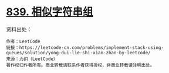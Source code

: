 # [839. 相似字符串组](https://leetcode-cn.com/problems/similar-string-groups/)



资料出处：

```
作者：LeetCode
链接：https://leetcode-cn.com/problems/implement-stack-using-queues/solution/yong-dui-lie-shi-xian-zhan-by-leetcode/
来源：力扣（LeetCode）
著作权归作者所有。商业转载请联系作者获得授权，非商业转载请注明出处。
```

